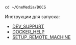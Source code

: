 ```shell
cd ~/OneMedia/DOCS
```

Инструкции для запуска:

- [DEV_SUPPURT](./DOCS/DEV_SUPPORT.md)
- [DOCKER_HELP](./DOCS/DOCKER_HELP.md)
- [SETUP_REMOTE_MACHINE](./DOCS/SETUP_REMOTE_MACHINE.md)